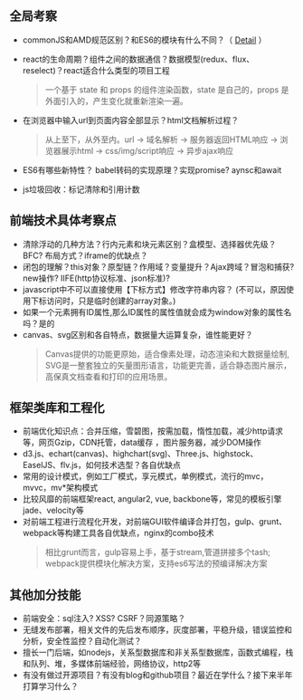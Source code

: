 ## 全局考察

* commonJS和AMD规范区别？和ES6的模块有什么不同？（ [Detail](../../structure/README.md) ）
* react的生命周期？组件之间的数据通信？数据模型(redux、flux、reselect)？react适合什么类型的项目工程
  > 一个基于 state 和 props 的组件渲染函数，state 是自己的，props 是外面引入的，产生变化就重新渲染一遍。

* 在浏览器中输入url到页面内容全部显示？html文档解析过程？
  > 从上至下，从外至内。url -> 域名解析 -> 服务器返回HTML响应 -> 浏览器展示html -> css/img/script响应 -> 异步ajax响应

* ES6有哪些新特性？ babel转码的实现原理？实现promise? aynsc和await
* js垃圾回收：标记清除和引用计数

## 前端技术具体考察点

* 清除浮动的几种方法？行内元素和块元素区别？盒模型、选择器优先级？BFC? 布局方式？iframe的优缺点？
* 闭包的理解？this对象？原型链？作用域？变量提升？Ajax跨域？冒泡和捕获? new操作? IIFE(http协议标准、json标准)?
* javascript中不可以直接使用【下标方式】修改字符串内容？ (不可以，原因使用下标访问时，只是临时创建的array对象。)
* 如果一个元素拥有ID属性,那么ID属性的属性值就会成为window对象的属性名吗？是的
* canvas、svg区别和各自特点，数据量大运算复杂，谁性能更好？
  > Canvas提供的功能更原始，适合像素处理，动态渲染和大数据量绘制, SVG是一整套独立的矢量图形语言，功能更完善，适合静态图片展示，高保真文档查看和打印的应用场景。

## 框架类库和工程化

* 前端优化知识点：合并压缩，雪碧图，按需加载，惰性加载，减少http请求等，网页Gzip，CDN托管，data缓存 ，图片服务器，减少DOM操作
* d3.js、echart(canvas)、highchart(svg)、Three.js、highstock、EaselJS、flv.js，如何技术选型？各自优缺点
* 常用的设计模式，例如工厂模式，享元模式，单例模式，流行的mvc，mvvc，mv*架构模式
* 比较风靡的前端框架react, angular2, vue, backbone等，常见的模板引擎jade、velocity等
* 对前端工程进行流程化开发，对前端GUI软件编译合并打包，gulp、grunt、webpack等构建工具各自优缺点，nginx的combo技术
  > 相比grunt而言，gulp容易上手，基于stream,管道拼接多个tash; webpack提供模块化解决方案，支持es6写法的预编译解决方案

## 其他加分技能

* 前端安全：sql注入? XSS? CSRF？同源策略？
* 无缝发布部署，相关文件的先后发布顺序，灰度部署，平稳升级，错误监控和分析，安全性监控？自动化测试？
* 擅长一门后端，如nodejs，关系型数据库和非关系型数据库，函数式编程，栈和队列、堆，多媒体前端经验，网络协议，http2等
* 有没有做过开源项目？有没有blog和github项目？最近在学什么？接下来半年打算学习什么？
